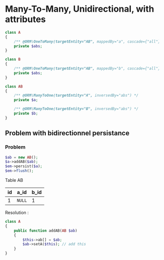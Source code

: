 Many-To-Many, Unidirectional, with attributes
=============================================

```php
class A
{
    /** @ORM\OneToMany(targetEntity="AB", mappedBy="a", cascade={"all"}) */
    private $abs;
}
```
```php
class B
{
    /** @ORM\OneToMany(targetEntity="AB", mappedBy="b", cascade={"all"}) */
    private $abs;
}
```
```php
class AB
{
    /** @ORM\ManyToOne(targetEntity="A", inversedBy="abs") */
    private $a;

    /** @ORM\ManyToOne(targetEntity="B", inversedBy="abs") */
    private $b;
}
```

## Problem with bidirectionnel persistance

### Problem

```php
$ab = new AB();
$a->addAB($ab);
$em->persist($a);
$em->flush();
```

Table AB

| id | a_id   | b_id |
|----|--------|------|
| 1  | `NULL` | 1    |

Resolution :

```php
class A
{
    public function addAB(AB $ab)
    {
        $this->ab[] = $ab;
        $ab->setA($this); // add this
    }
}
```

